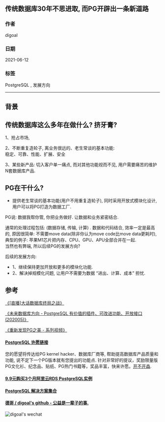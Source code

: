## 传统数据库30年不思进取, 而PG开辟出一条新道路  
      
### 作者      
digoal      
      
### 日期      
2021-06-12   
      
### 标签      
PostgreSQL , 发展方向      
      
----      
      
## 背景      
  
## 传统数据库这么多年在做什么? 挤牙膏?   
  
1、抢占市场,   
  
2、不断重复造轮子, 离业务很远的、老生常谈的基本功能:   
稳定、可靠、性能、扩展、安全  
  
3、某些新产品: 切入客户单一痛点, 而对其他功能视而不见, 用户需要痛苦的维护N套数据库产品.   
  
  
## PG在干什么?  
- 提供老生常谈的基本功能(用户不用重复造轮子), 同时采用开放式模块化设计, 用户可以将PG打造为数据工厂.   
  
PG说: 数据我帮你管, 你把业务做好. 让数据和业务紧密结合.   
  
通常的处理过程包括: (数据存储, 传输, 计算) . 数据和代码结合, 效率一定是最高的, 原因很简单: 不需要move data(除非你认为move code比move data更耗时), 典型的例子: 苹果M1芯片把内存、CPU、GPU、APU全部合并在一起.   
当然也有弊端, 所以后续PG的发展方向?   
  
后续的发展方向:   
- 1、继续保持更加开放和更多的模块化功能.   
- 2、解决掉规模化问题, 让用户不需要为数据 “进出、计算、成本” 担忧.   
  
## 参考  
[《[直播]大话数据库终局之战》](../202009/20200926_03.md)        
  
[《未来数据库方向 - PostgreSQL 有价值的插件、可改进功能、开放接口 (202005)》](../202005/20200527_06.md)    
  
[《重新发现PG之美 - 系列视频》](../202105/20210526_02.md)    
    
  
#### [PostgreSQL 许愿链接](https://github.com/digoal/blog/issues/76 "269ac3d1c492e938c0191101c7238216")
您的愿望将传达给PG kernel hacker、数据库厂商等, 帮助提高数据库产品质量和功能, 说不定下一个PG版本就有您提出的功能点. 针对非常好的提议，奖励限量版PG文化衫、纪念品、贴纸、PG热门书籍等，奖品丰富，快来许愿。[开不开森](https://github.com/digoal/blog/issues/76 "269ac3d1c492e938c0191101c7238216").  
  
  
#### [9.9元购买3个月阿里云RDS PostgreSQL实例](https://www.aliyun.com/database/postgresqlactivity "57258f76c37864c6e6d23383d05714ea")
  
  
#### [PostgreSQL 解决方案集合](https://yq.aliyun.com/topic/118 "40cff096e9ed7122c512b35d8561d9c8")
  
  
#### [德哥 / digoal's github - 公益是一辈子的事.](https://github.com/digoal/blog/blob/master/README.md "22709685feb7cab07d30f30387f0a9ae")
  
  
![digoal's wechat](../pic/digoal_weixin.jpg "f7ad92eeba24523fd47a6e1a0e691b59")
  
